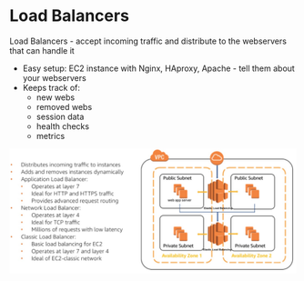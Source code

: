 # Load Balancers

Load Balancers - accept incoming traffic and distribute to the webservers that can handle it

* Easy setup: EC2 instance with Nginx, HAproxy, Apache - tell them about your webservers&#x20;
* Keeps track of:
  * new webs
  * removed webs
  * session data
  * health checks
  * metrics

![](<../.gitbook/assets/Screen Shot 2019-11-18 at 6.33.00 PM.png>)
